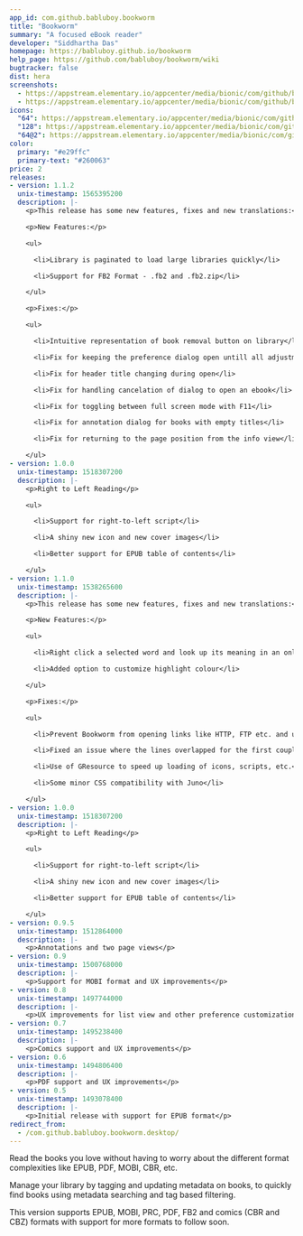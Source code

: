 ```yaml
---
app_id: com.github.babluboy.bookworm
title: "Bookworm"
summary: "A focused eBook reader"
developer: "Siddhartha Das"
homepage: https://babluboy.github.io/bookworm
help_page: https://github.com/babluboy/bookworm/wiki
bugtracker: false
dist: hera
screenshots:
  - https://appstream.elementary.io/appcenter/media/bionic/com/github/babluboy.bookworm/BFE643B526245658B3F8FA2BE47642AB/screenshots/image-1_orig.png
  - https://appstream.elementary.io/appcenter/media/bionic/com/github/babluboy.bookworm/BFE643B526245658B3F8FA2BE47642AB/screenshots/image-2_orig.png
icons:
  "64": https://appstream.elementary.io/appcenter/media/bionic/com/github/babluboy.bookworm/BFE643B526245658B3F8FA2BE47642AB/icons/64x64/com.github.babluboy.bookworm_com.github.babluboy.bookworm.png
  "128": https://appstream.elementary.io/appcenter/media/bionic/com/github/babluboy.bookworm/BFE643B526245658B3F8FA2BE47642AB/icons/128x128/com.github.babluboy.bookworm_com.github.babluboy.bookworm.png
  "64@2": https://appstream.elementary.io/appcenter/media/bionic/com/github/babluboy.bookworm/BFE643B526245658B3F8FA2BE47642AB/icons/64x64@2/com.github.babluboy.bookworm_com.github.babluboy.bookworm.png
color:
  primary: "#e29ffc"
  primary-text: "#260063"
price: 2
releases:
- version: 1.1.2
  unix-timestamp: 1565395200
  description: |-
    <p>This release has some new features, fixes and new translations:</p>

    <p>New Features:</p>

    <ul>

      <li>Library is paginated to load large libraries quickly</li>

      <li>Support for FB2 Format - .fb2 and .fb2.zip</li>

    </ul>

    <p>Fixes:</p>

    <ul>

      <li>Intuitive representation of book removal button on library</li>

      <li>Fix for keeping the preference dialog open untill all adjustments are completed</li>

      <li>Fix for header title changing during open</li>

      <li>Fix for handling cancelation of dialog to open an ebook</li>

      <li>Fix for toggling between full screen mode with F11</li>

      <li>Fix for annotation dialog for books with empty titles</li>

      <li>Fix for returning to the page position from the info view</li>

    </ul>
- version: 1.0.0
  unix-timestamp: 1518307200
  description: |-
    <p>Right to Left Reading</p>

    <ul>

      <li>Support for right-to-left script</li>

      <li>A shiny new icon and new cover images</li>

      <li>Better support for EPUB table of contents</li>

    </ul>
- version: 1.1.0
  unix-timestamp: 1538265600
  description: |-
    <p>This release has some new features, fixes and new translations:</p>

    <p>New Features:</p>

    <ul>

      <li>Right click a selected word and look up its meaning in an online dictionary</li>

      <li>Added option to customize highlight colour</li>

    </ul>

    <p>Fixes:</p>

    <ul>

      <li>Prevent Bookworm from opening links like HTTP, FTP etc. and use the default browser to open them</li>

      <li>Fixed an issue where the lines overlapped for the first couple of pages in the book</li>

      <li>Use of GResource to speed up loading of icons, scripts, etc.</li>

      <li>Some minor CSS compatibility with Juno</li>

    </ul>
- version: 1.0.0
  unix-timestamp: 1518307200
  description: |-
    <p>Right to Left Reading</p>

    <ul>

      <li>Support for right-to-left script</li>

      <li>A shiny new icon and new cover images</li>

      <li>Better support for EPUB table of contents</li>

    </ul>
- version: 0.9.5
  unix-timestamp: 1512864000
  description: |-
    <p>Annotations and two page views</p>
- version: 0.9
  unix-timestamp: 1500768000
  description: |-
    <p>Support for MOBI format and UX improvements</p>
- version: 0.8
  unix-timestamp: 1497744000
  description: |-
    <p>UX improvements for list view and other preference customizations</p>
- version: 0.7
  unix-timestamp: 1495238400
  description: |-
    <p>Comics support and UX improvements</p>
- version: 0.6
  unix-timestamp: 1494806400
  description: |-
    <p>PDF support and UX improvements</p>
- version: 0.5
  unix-timestamp: 1493078400
  description: |-
    <p>Initial release with support for EPUB format</p>
redirect_from:
  - /com.github.babluboy.bookworm.desktop/
---
```


<p>Read the books you love without having to worry about the different format complexities like EPUB, PDF, MOBI, CBR, etc.</p>
<p>Manage your library by tagging and updating metadata on books, to quickly find books using metadata searching and tag based filtering.</p>
<p>This version supports EPUB, MOBI, PRC, PDF, FB2 and comics (CBR and CBZ) formats with support for more formats to follow soon.</p>